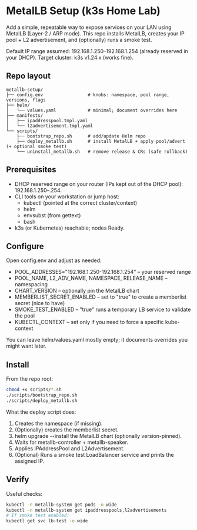 # MetalLB Setup (k3s Home Lab)

Add a simple, repeatable way to expose services on your LAN using MetalLB (Layer-2 / ARP mode). This repo installs MetalLB, creates your IP pool + L2 advertisement, and (optionally) runs a smoke test.

Default IP range assumed: 192.168.1.250–192.168.1.254 (already reserved in your DHCP).
Target cluster: k3s v1.24.x (works fine).

## Repo layout

```arduino
metallb-setup/
├── config.env                 # knobs: namespace, pool range, versions, flags
├── helm/
│   └── values.yaml            # minimal; document overrides here
├── manifests/
│   ├── ipaddresspool.tmpl.yaml
│   └── l2advertisement.tmpl.yaml
└── scripts/
    ├── bootstrap_repo.sh      # add/update Helm repo
    ├── deploy_metallb.sh      # install MetalLB + apply pool/advert (+ optional smoke test)
    └── uninstall_metallb.sh   # remove release & CRs (safe rollback)
```

## Prerequisites

* DHCP reserved range on your router (IPs kept out of the DHCP pool): 192.168.1.250–.254.
* CLI tools on your workstation or jump host:
    * kubectl (pointed at the correct cluster/context)
    * helm
    * envsubst (from gettext)
    * bash
* k3s (or Kubernetes) reachable; nodes Ready.

## Configure

Open config.env and adjust as needed:
* POOL_ADDRESSES="192.168.1.250-192.168.1.254" – your reserved range
* POOL_NAME, L2_ADV_NAME, NAMESPACE, RELEASE_NAME – namespacing
* CHART_VERSION – optionally pin the MetalLB chart
* MEMBERLIST_SECRET_ENABLED – set to "true" to create a memberlist secret (nice to have)
* SMOKE_TEST_ENABLED – "true" runs a temporary LB service to validate the pool
* KUBECTL_CONTEXT – set only if you need to force a specific kube-context

You can leave helm/values.yaml mostly empty; it documents overrides you might want later.

## Install

From the repo root:
```bash
chmod +x scripts/*.sh
./scripts/bootstrap_repo.sh
./scripts/deploy_metallb.sh
```

What the deploy script does:
1. Creates the namespace (if missing).
2. (Optionally) creates the memberlist secret.
3. helm upgrade --install the MetalLB chart (optionally version-pinned).
4. Waits for metallb-controller + metallb-speaker.
5. Applies IPAddressPool and L2Advertisement.
6. (Optional) Runs a smoke test LoadBalancer service and prints the assigned IP.

## Verify

Useful checks:
```bash
kubectl -n metallb-system get pods -o wide
kubectl -n metallb-system get ipaddresspools,l2advertisements
# If smoke test enabled:
kubectl get svc lb-test -o wide
```
